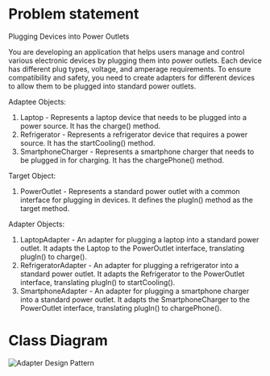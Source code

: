 # Problem statement
Plugging Devices into Power Outlets

You are developing an application that helps users manage and control various electronic devices by plugging them into power outlets. Each device has different plug types, voltage, and amperage requirements. To ensure compatibility and safety, you need to create adapters for different devices to allow them to be plugged into standard power outlets.

 Adaptee Objects:
   1. Laptop - Represents a laptop device that needs to be plugged into a power source. It has the charge() method.
   2. Refrigerator - Represents a refrigerator device that requires a power source. It has the startCooling() method.
   3. SmartphoneCharger - Represents a smartphone charger that needs to be plugged in for charging. It has the chargePhone() method.

Target Object:
   1. PowerOutlet - Represents a standard power outlet with a common interface for plugging in devices. It defines the plugIn() method as the target method.

Adapter Objects:
   1. LaptopAdapter - An adapter for plugging a laptop into a standard power outlet. It adapts the Laptop to the PowerOutlet interface, translating plugIn() to charge().
   2. RefrigeratorAdapter - An adapter for plugging a refrigerator into a standard power outlet. It adapts the Refrigerator to the PowerOutlet interface, translating plugIn() to startCooling().
   3. SmartphoneAdapter - An adapter for plugging a smartphone charger into a standard power outlet. It adapts the SmartphoneCharger to the PowerOutlet interface, translating plugIn() to chargePhone().

# Class Diagram
![Adapter Design Pattern](https://github.com/RonanSoriano/adapterPattern/assets/142371669/5b3aeb65-9d0c-4ab5-8b63-aae2974c262a)

